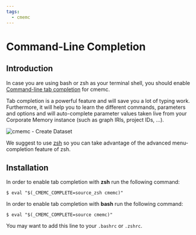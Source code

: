 ```yaml
---
tags:
  - cmemc
---
```

# Command-Line Completion

## Introduction

In case you are using bash or zsh as your terminal shell, you should enable [Command-line tab completion](https://en.wikipedia.org/wiki/Command-line_completion) for cmemc.

Tab completion is a powerful feature and will save you a lot of typing work.
Furthermore, it will help you to learn the different commands, parameters and options and will auto-complete parameter values taken live from your Corporate Memory instance (such as graph IRIs, project IDs, ...).

![cmemc - Create Dataset](22.1-cmemc-create-dataset.gif "cmemc - Create Dataset")

We suggest to use [zsh](https://en.wikipedia.org/wiki/Z_shell) so you can take advantage of the advanced menu-completion feature of zsh.

## Installation

In order to enable tab completion with **zsh** run the following command:

``` shell-session title="completion setup for zsh"
$ eval "$(_CMEMC_COMPLETE=source_zsh cmemc)"
```

In order to enable tab completion with **bash** run the following command:

``` shell-session title="completion setup for bash"
$ eval "$(_CMEMC_COMPLETE=source cmemc)"
```

You may want to add this line to your `.bashrc` or `.zshrc`.


